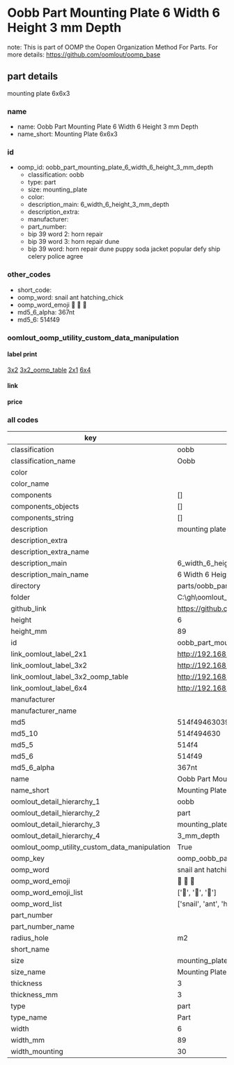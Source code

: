 # Oobb Part Mounting Plate 6 Width 6 Height 3 mm Depth  

note: This is part of OOMP the Oopen Organization Method For Parts. For more details: https://github.com/oomlout/oomp_base

##  part details
  



mounting plate 6x6x3



### name
* name: Oobb Part Mounting Plate 6 Width 6 Height 3 mm Depth
* name_short: Mounting Plate 6x6x3 
### id
* oomp_id: oobb_part_mounting_plate_6_width_6_height_3_mm_depth
  * classification: oobb
  * type: part
  * size: mounting_plate
  * color: 
  * description_main: 6_width_6_height_3_mm_depth
  * description_extra: 
  * manufacturer: 
  * part_number: 
  * bip 39 word 2: horn repair
  * bip 39 word 3: horn repair dune
  * bip 39 word: horn repair dune puppy soda jacket popular defy ship celery police agree

### other_codes
* short_code: 
* oomp_word: snail ant hatching_chick
* oomp_word_emoji :snail: :ant: :hatching_chick:
* md5_6_alpha: 367nt
* md5_6: 514f49






### oomlout_oomp_utility_custom_data_manipulation
#### label print
[3x2](http://192.168.1.245:1112/?label=oomp%20367nt)
[3x2_oomp_table](http://192.168.1.108:1112/?label=oomp%20367nt)
[2x1](http://192.168.1.242:1112/?label=oomp%20367nt)
[6x4](http://192.168.1.55:1112/?label=oomp%20367nt)    

#### link

                              

#### price







### all codes 
| key | value |  
| --- | --- |  
| classification | oobb |  
| classification_name | Oobb |  
| color |  |  
| color_name |  |  
| components | [] |  
| components_objects | [] |  
| components_string | [] |  
| description | mounting plate 6x6x3 |  
| description_extra |  |  
| description_extra_name |  |  
| description_main | 6_width_6_height_3_mm_depth |  
| description_main_name | 6 Width 6 Height 3 mm Depth |  
| directory | parts/oobb_part_mounting_plate_6_width_6_height_3_mm_depth |  
| folder | C:\gh\oomlout_oobb_version_4_generated_parts\things\oobb_part_mounting_plate_6_width_6_height_3_mm_depth |  
| github_link | https://github.com/oomlout/oomlout_oomp_part_src/tree/main/parts/oobb_part_mounting_plate_6_width_6_height_3_mm_depth |  
| height | 6 |  
| height_mm | 89 |  
| id | oobb_part_mounting_plate_6_width_6_height_3_mm_depth |  
| link_oomlout_label_2x1 | http://192.168.1.242:1112/?label=oomp%20367nt |  
| link_oomlout_label_3x2 | http://192.168.1.245:1112/?label=oomp%20367nt |  
| link_oomlout_label_3x2_oomp_table | http://192.168.1.108:1112/?label=oomp%20367nt |  
| link_oomlout_label_6x4 | http://192.168.1.55:1112/?label=oomp%20367nt |  
| manufacturer |  |  
| manufacturer_name |  |  
| md5 | 514f49463039b505dc671ae0882da36c |  
| md5_10 | 514f494630 |  
| md5_5 | 514f4 |  
| md5_6 | 514f49 |  
| md5_6_alpha | 367nt |  
| name | Oobb Part Mounting Plate 6 Width 6 Height 3 mm Depth |  
| name_short | Mounting Plate 6x6x3  |  
| oomlout_detail_hierarchy_1 | oobb |  
| oomlout_detail_hierarchy_2 | part |  
| oomlout_detail_hierarchy_3 | mounting_plate |  
| oomlout_detail_hierarchy_4 | 3_mm_depth |  
| oomlout_oomp_utility_custom_data_manipulation | True |  
| oomp_key | oomp_oobb_part_mounting_plate_6_width_6_height_3_mm_depth |  
| oomp_word | snail ant hatching_chick |  
| oomp_word_emoji | :snail: :ant: :hatching_chick: |  
| oomp_word_emoji_list | [':snail:', ':ant:', ':hatching_chick:'] |  
| oomp_word_list | ['snail', 'ant', 'hatching_chick'] |  
| part_number |  |  
| part_number_name |  |  
| radius_hole | m2 |  
| short_name |  |  
| size | mounting_plate |  
| size_name | Mounting Plate |  
| thickness | 3 |  
| thickness_mm | 3 |  
| type | part |  
| type_name | Part |  
| width | 6 |  
| width_mm | 89 |  
| width_mounting | 30 |  
